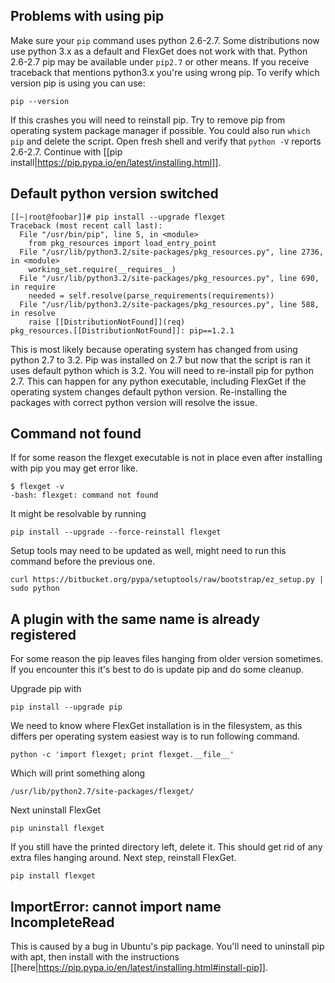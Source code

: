 ## Problems with using pip

Make sure your `pip` command uses python 2.6-2.7. Some distributions now use python 3.x as a default and FlexGet does not work with that. 
Python 2.6-2.7 pip may be available under `pip2.7` or other means. If you receive traceback that mentions python3.x you're using wrong pip.
To verify which version pip is using you can use:


    pip --version


If this crashes you will need to reinstall pip. Try to remove pip from operating system package manager if possible. You could also run `which pip` and delete the script. Open fresh shell and verify that `python -V` reports 2.6-2.7. Continue with [[pip install|https://pip.pypa.io/en/latest/installing.html]].


## Default python version switched


    [[~|root@foobar]]# pip install --upgrade flexget
    Traceback (most recent call last):
      File "/usr/bin/pip", line 5, in <module>
        from pkg_resources import load_entry_point
      File "/usr/lib/python3.2/site-packages/pkg_resources.py", line 2736, in <module>
        working_set.require(__requires__)
      File "/usr/lib/python3.2/site-packages/pkg_resources.py", line 690, in require
        needed = self.resolve(parse_requirements(requirements))
      File "/usr/lib/python3.2/site-packages/pkg_resources.py", line 588, in resolve
        raise [[DistributionNotFound]](req)
    pkg_resources.[[DistributionNotFound]]: pip==1.2.1


This is most likely because operating system has changed from using python 2.7 to 3.2. Pip was installed on 2.7 but now that the script is ran it uses default python which is 3.2. You will need to re-install pip for python 2.7. This can happen for any python executable, including FlexGet if the operating system changes default python version. Re-installing the packages with correct python version will resolve the issue.

## Command not found

If for some reason the flexget executable is not in place even after installing with pip you may get error like.


    $ flexget -v
    -bash: flexget: command not found


It might be resolvable by running


    pip install --upgrade --force-reinstall flexget


Setup tools may need to be updated as well, might need to run this command before the previous one.


    curl https://bitbucket.org/pypa/setuptools/raw/bootstrap/ez_setup.py | sudo python



## A plugin with the same name is already registered

For some reason the pip leaves files hanging from older version sometimes. If you encounter this it's best to do is update pip and do some cleanup.

Upgrade pip with


    pip install --upgrade pip


We need to know where FlexGet installation is in the filesystem, as this differs per operating system easiest way is to run following command.


    python -c 'import flexget; print flexget.__file__'


Which will print something along


    /usr/lib/python2.7/site-packages/flexget/


Next uninstall FlexGet


    pip uninstall flexget


If you still have the printed directory left, delete it. This should get rid of any extra files hanging around. Next step, reinstall FlexGet.


    pip install flexget


## ImportError: cannot import name IncompleteRead
This is caused by a bug in Ubuntu's pip package. You'll need to uninstall pip with apt, then install with the instructions [[here|https://pip.pypa.io/en/latest/installing.html#install-pip]].
